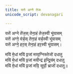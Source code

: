 ```yaml
---
title: यत्ते अग्ने तेजः
unicode_script: devanagari

---
```

यत्ते॑ अग्ने ते॑ज॒स् तेना॒हं तेज॒स्वी भू॑यासम्  
यत्ते॑ अग्ने॒ व॑र्च॒स् तेना॒हं वर्च॒स्वी भू॑यासम्  
यत्ते॑ अग्ने॒ हर॒स् तेना॒हं हर॒स्वी भू॑यासम्।

मयि॑ मे॒धां मयि॑ प्र॒जां मय्य॒ग्निस्तेजो॑ दधातु  
मयि॑ मे॒धां मयि॑ प्र॒जां मयीन्द्र॑ इन्द्रि॒य॑म् दधातु  
मयि॑ मे॒धां मयि॑ प्र॒जां मयि॒ सूर्यो॒ भ्राजो॑ दधातु॥
